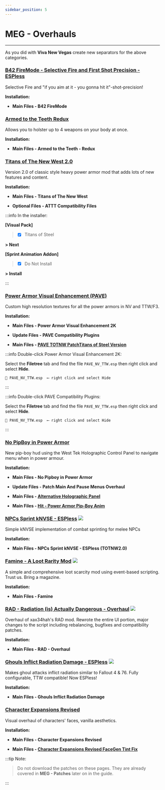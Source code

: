 ```yaml
---
sidebar_position: 5
---
```


# MEG - Overhauls

---

As you did with **Viva New Vegas** create new separators for the above categories.

### [B42 FireMode - Selective Fire and First Shot Precision - ESPless](https://www.nexusmods.com/newvegas/mods/82576)

Selective Fire and "if you aim at it - you gonna hit it"-shot-precision!

**Installation:**

- **Main Files - B42 FireMode**


### [Armed to the Teeth Redux](https://www.nexusmods.com/newvegas/mods/74936)

Allows you to holster up to 4 weapons on your body at once.

**Installation:**

- **Main Files - Armed to the Teeth - Redux**


### [Titans of The New West 2.0](https://www.nexusmods.com/newvegas/mods/78688)

Version 2.0 of classic style heavy power armor mod that adds lots of new features and content.

**Installation:**

- **Main Files - Titans of The New West**

- **Optional Files - ATTT Compatibility Files**

:::info In the installer:

**[Visual Pack]**

> - [x] Titans of Steel

**> Next**

**[Sprint Animation Addon]**

> - [x] Do Not Install

**> Install**

:::


### [Power Armor Visual Enhancement (PAVE)](https://www.nexusmods.com/newvegas/mods/74786)

Custom high resolution textures for all the power armors in NV and TTW/F3. 

**Installation:**

- **Main Files - Power Armor Visual Enhancement 2K**

- **Update Files - PAVE Compatibility Plugins**

- **Main Files - [PAVE TOTNW PatchTitans of Steel Version](https://www.nexusmods.com/newvegas/mods/74174?tab=files)**

:::info Double-click Power Armor Visual Enhancement 2K:

Select the **Filetree** tab and find the file `PAVE_NV_TTW.esp` then right click and select **Hide**.

```
📄 PAVE_NV_TTW.esp  ⟵ right click and select Hide
```

:::

:::info Double-click PAVE Compatibility Plugins:

Select the **Filetree** tab and find the file `PAVE_NV_TTW.esp` then right click and select **Hide**.

```
📄 PAVE_NV_TTW.esp  ⟵ right click and select Hide
```

:::


### [No PipBoy in Power Armor](https://www.nexusmods.com/newvegas/mods/66916)

New pip-boy hud using the West Tek Holographic Control Panel to navigate menu when in power armour.

**Installation:**

- **Main Files - No Pipboy in Power Armor**

- **Update Files - Patch Main And Pause Menus Overhaul**

- **Main Files - [Alternative Holographic Panel](https://www.nexusmods.com/newvegas/mods/82636?tab=files)**

- **Main Files - [Hit - Power Armor Pip-Boy Anim](https://www.nexusmods.com/newvegas/mods/84046?tab=files)**


### [NPCs Sprint kNVSE - ESPless](https://www.nexusmods.com/newvegas/mods/83745) ![](../static/img/Difficulty.png)

Simple kNVSE implementation of combat sprinting for melee NPCs 

**Installation:**

- **Main Files -  NPCs Sprint kNVSE - ESPless (TOTNW2.0)**


### [Famine - A Loot Rarity Mod](https://www.nexusmods.com/newvegas/mods/74985) ![](../static/img/Difficulty.png)

A simple and comprehensive loot scarcity mod using event-based scripting. Trust us. Bring a magazine.

**Installation:**

- **Main Files - Famine**


### [RAD - Radiation (is) Actually Dangerous - Overhaul](https://www.nexusmods.com/newvegas/mods/71541)  ![](../static/img/Difficulty.png)

Overhaul of xax34hah's RAD mod. Rewrote the entire UI portion, major changes to the script including rebalancing, bugfixes and compatibility patches.

**Installation:**

- **Main Files - RAD - Overhaul**


### [Ghouls Inflict Radiation Damage - ESPless](https://www.nexusmods.com/newvegas/mods/77401)  ![](../static/img/Difficulty.png)

Makes ghoul attacks inflict radiation similar to Fallout 4 & 76. Fully configurable, TTW compatible! Now ESPless!

**Installation:**

- **Main Files - Ghouls Inflict Radiation Damage**


### [Character Expansions Revised](https://www.nexusmods.com/newvegas/mods/64862?tab=description)

Visual overhaul of characters' faces, vanilla aesthetics.

**Installation:**

- **Main Files - Character Expansions Revised**

- **Main Files - [Character Expansions Revised FaceGen Tint Fix](https://www.nexusmods.com/newvegas/mods/82167?tab=files)**

:::tip Note:

> Do not download the patches on these pages. They are already covered in **MEG - Patches** later on in the guide.

:::